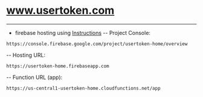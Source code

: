 # www.usertoken.com
------------------
- firebase hosting using [Instructions](./README-orig.md)
-- Project Console:
```
https://console.firebase.google.com/project/usertoken-home/overview
```
-- Hosting URL: 
```
https://usertoken-home.firebaseapp.com
```
-- Function URL (app): 
```
https://us-central1-usertoken-home.cloudfunctions.net/app
```
